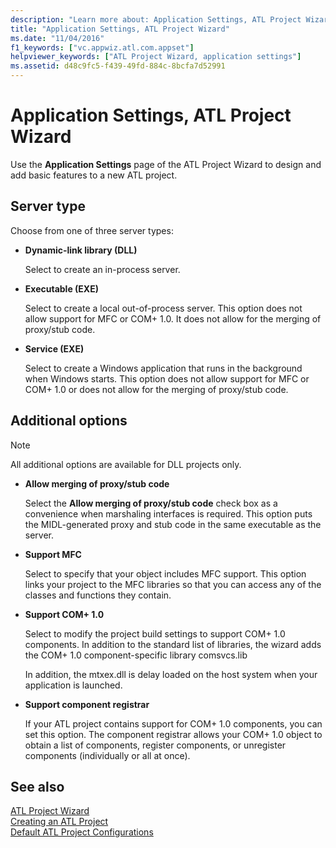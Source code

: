 ```yaml
---
description: "Learn more about: Application Settings, ATL Project Wizard"
title: "Application Settings, ATL Project Wizard"
ms.date: "11/04/2016"
f1_keywords: ["vc.appwiz.atl.com.appset"]
helpviewer_keywords: ["ATL Project Wizard, application settings"]
ms.assetid: d48c9fc5-f439-49fd-884c-8bcfa7d52991
---
```

# Application Settings, ATL Project Wizard

Use the **Application Settings** page of the ATL Project Wizard to design and add basic features to a new ATL project.

## Server type

Choose from one of three server types:

- **Dynamic-link library (DLL)**

   Select to create an in-process server.

- **Executable (EXE)**

   Select to create a local out-of-process server. This option does not allow support for MFC or COM+ 1.0. It does not allow for the merging of proxy/stub code.

- **Service (EXE)**

   Select to create a Windows application that runs in the background when Windows starts. This option does not allow support for MFC or COM+ 1.0 or does not allow for the merging of proxy/stub code.

## Additional options

> [!NOTE]
> All additional options are available for DLL projects only.

- **Allow merging of proxy/stub code**

   Select the **Allow merging of proxy/stub code** check box as a convenience when marshaling interfaces is required. This option puts the MIDL-generated proxy and stub code in the same executable as the server.

- **Support MFC**

   Select to specify that your object includes MFC support. This option links your project to the MFC libraries so that you can access any of the classes and functions they contain.

- **Support COM+ 1.0**

   Select to modify the project build settings to support COM+ 1.0 components. In addition to the standard list of libraries, the wizard adds the COM+ 1.0 component-specific library comsvcs.lib

   In addition, the mtxex.dll is delay loaded on the host system when your application is launched.

- **Support component registrar**

   If your ATL project contains support for COM+ 1.0 components, you can set this option. The component registrar allows your COM+ 1.0 object to obtain a list of components, register components, or unregister components (individually or all at once).

## See also

[ATL Project Wizard](../../atl/reference/atl-project-wizard.md)<br/>
[Creating an ATL Project](../../atl/reference/creating-an-atl-project.md)<br/>
[Default ATL Project Configurations](../../atl/reference/default-atl-project-configurations.md)
